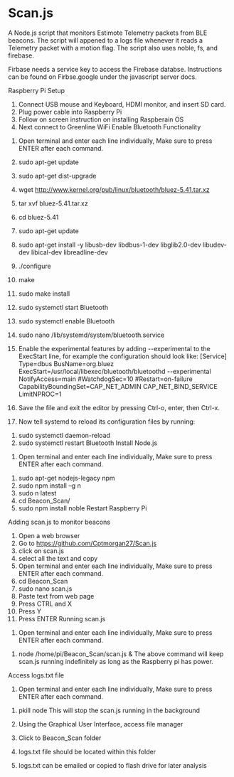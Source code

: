 # Scan.js
A Node.js script that monitors Estimote Telemetry packets from BLE beacons.
The script will appened to a logs file whenever it reads a Telemetry packet with a motion flag.
The script also uses noble, fs, and firebase.

Firbase needs a service key to access the Firebase databse. Instructions can be found on Firbse.google under the javascript server docs.



Raspberry Pi Setup
1.	Connect USB mouse and Keyboard, HDMI monitor, and insert SD card.
2.	Plug power cable into Raspberry Pi
3.	Follow on screen instruction on installing Raspberain OS
4.	Next connect to Greenline WiFi
Enable Bluetooth Functionality
1)	Open terminal and enter each line individually, Make sure to press ENTER after each command.
1)	sudo apt-get update
2)	sudo apt-get dist-upgrade
3)	wget http://www.kernel.org/pub/linux/bluetooth/bluez-5.41.tar.xz
4)	tar xvf bluez-5.41.tar.xz
5)	cd bluez-5.41 
6)	sudo apt-get update
7)	sudo apt-get install -y libusb-dev libdbus-1-dev libglib2.0-dev libudev-dev libical-dev libreadline-dev
8)	./configure
9)	make
10)	sudo make install
11)	sudo systemctl start Bluetooth
12)	sudo systemctl enable Bluetooth
13)	sudo nano /lib/systemd/system/bluetooth.service
2)	Enable the experimental features by adding --experimental to the ExecStart line, for example the configuration should look like:
[Service]
Type=dbus
BusName=org.bluez
ExecStart=/usr/local/libexec/bluetooth/bluetoothd --experimental               
NotifyAccess=main
#WatchdogSec=10
#Restart=on-failure
CapabilityBoundingSet=CAP_NET_ADMIN CAP_NET_BIND_SERVICE
LimitNPROC=1

3)	Save the file and exit the editor by pressing Ctrl-o, enter, then Ctrl-x.

4)	Now tell systemd to reload its configuration files by running:
1.	sudo systemctl daemon-reload
2.	sudo systemctl restart Bluetooth
Install Node.js

1)	Open terminal and enter each line individually, Make sure to press ENTER after each command.
1.	sudo apt-get nodejs-legacy npm
2.	sudo npm install –g n
3.	sudo n latest
4.	cd Beacon_Scan/
5.	sudo npm install noble
Restart Raspberry Pi

Adding scan.js to monitor beacons
	
1.	Open a web browser
2.	Go to https://github.com/Cptmorgan27/Scan.js 
3.	click on scan.js 
4.	select all the text and copy
5.	Open terminal and enter each line individually, Make sure to press ENTER after each command. 
1.	cd Beacon_Scan
2.	sudo nano scan.js
6.	Paste text from web page
7.	Press CTRL and X 
8.	Press Y
9.	Press ENTER
Running scan.js

1)	Open terminal and enter each line individually, Make sure to press ENTER after each command. 
1.	node /home/pi/Beacon_Scan/scan.js &
The above command will keep scan.js running indefinitely as long as the Raspberry pi has power.




Access logs.txt file

1)	Open terminal and enter each line individually, Make sure to press ENTER after each command. 
1.	pkill node
This will stop the scan.js running in the background

2)	Using the Graphical User Interface, access file manager

3)	Click to Beacon_Scan folder

4)	logs.txt file should be located within this folder

5)	logs.txt can be emailed or copied to flash drive for later analysis 
